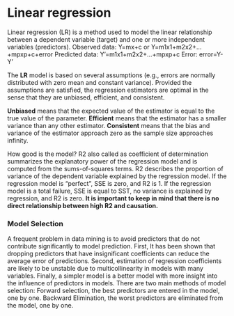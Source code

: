 # Linear regression 
Linear regression (LR) is a method used to model the linear relationship between a dependent variable (target) and one or more independent variables (predictors).
Observed data: Y=mx+c or Y=m1x1+m2x2+…+mpxp+c+error 
Predicted data: Y’=m1x1+m2x2+…+mpxp+c 
Error: error=Y-Y’

The **LR** model is based on several assumptions (e.g., errors are normally distributed with zero mean and constant variance). Provided the assumptions are satisfied, the regression estimators are optimal in the sense that they are unbiased, efficient, and consistent.

**Unbiased** means that the expected value of the estimator is equal to the true value of the parameter. 
**Efficient** means that the estimator has a smaller variance than any other estimator. 
**Consistent** means that the bias and variance of the estimator approach zero as the sample size approaches infinity.

How good is the model? 
R2 also called as coefficient of determination summarizes the explanatory power of the regression model and is computed from the sums-of-squares terms. R2 describes the proportion of variance of the dependent variable explained by the regression model. If the regression model is “perfect”, SSE is zero, and R2 is 1. If the regression model is a total failure, SSE is equal to SST, no variance is explained by regression, and R2 is zero. 
**It is important to keep in mind that there is no direct relationship between high R2 and causation.**

### Model Selection
A frequent problem in data mining is to avoid predictors that do not contribute significantly to model prediction. First, It has been shown that dropping predictors that have insignificant coefficients can reduce the average error of predictions. Second, estimation of regression coefficients are likely to be unstable due to multicollinearity in models with many variables. Finally, a simpler model is a better model with more insight into the influence of predictors in models. There are two main methods of model selection: Forward selection, the best predictors are entered in the model, one by one. Backward Elimination, the worst predictors are eliminated from the model, one by one.
